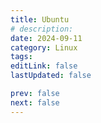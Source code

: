 ```yaml
---
title: Ubuntu
# description:
date: 2024-09-11
category: Linux
tags:
editLink: false
lastUpdated: false

prev: false
next: false
---
```


<RouteCatalog :category="$frontmatter.category" />
